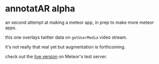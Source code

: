 # annotatAR alpha

an second attempt at making a meteor app, in prep to make more meteor apps.

this one overlays twitter data on `getUserMedia` video stream.

it's not really that real yet but augmentation is forthcoming.

check out the [live version](http://annotatar_alpha.meteor.com) on Meteor's test server.
